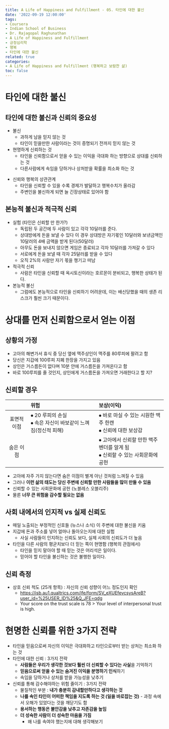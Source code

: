 ```yaml
---
title: A Life of Happiness and Fulfillment - 05. 타인에 대한 불신
date: '2022-09-19 12:00:00'
tags:
- Coursera
- Indian School of Business
- Dr. Rajagopal Raghunathan
- A Life of Happiness and Fulfillment
- 긍정심리학
- 행복
- 타인에 대한 불신
related: true
categories:
- A Life of Happiness and Fulfillment (행복하고 보람찬 삶)
toc: false
---
```


# 타인에 대한 불신

## 타인에 대한 불신과 신뢰의 중요성

+ 불신
	* 과하게 남을 믿지 않는 것
	* 타인이 믿을만한 사람이라는 것이 증명되기 전까지 믿지 않는 것
+ 현명하게 신뢰하는 것
	* 타인을 신뢰함으로서 얻을 수 있는 이익을 극대화 하는 방향으로 상대를 신뢰하는 것
	* 다른사람에게 속임을 당하거나 상처받을 확률을 최소화 하는 것
- 신뢰와 행복의 상관관계
	+ 타인을 신뢰할 수 있을 수록 경제가 발달하고 행복수치가 올라감
	+ 주변인을 불신하게 되면 늘 긴장상태로 있어야 함

## 본능적 불신과 적극적 신뢰

+ 실험 (타인은 신뢰할 만 한가?)
	* 독립된 두 공간에 두 사람이 있고 각각 10달러를 준다.
	* 상대방에게 돈을 보낼 수 있다 이 경우 상대방은 자기몫인 10달러와 보낸금액인 10달러의 4배 금액을 받게 된다(50달러)
	* 아무도 돈을 보내지 않으면 게임은 종료되고 각자 10달러를  가져갈 수 있다
	* 서로에게 돈을 보낼 때 각자 25달러를 받을 수 있다
	* 오직 2%의 사람만 자기 몫을 챙기고 떠남
+ 적극적 신뢰
	* 사람은 타인을 신뢰할 때 옥시토신이라는 호르몬이 분비되고, 행복한 상태가 된다.
+ 본능적 불신
	* 그럼에도 본능적으로 타인을 신뢰하기 어려운데, 이는 배신당했을 때의 생존 리스크가 훨씬 크기 때문이다.

# 상대를 먼저 신뢰함으로서 얻는 이점

## 상황의 가정

* 고아의 해변가서 휴식 중 당신 옆에 맥주상인이 맥주를 80루피에 팔려고 함
* 당신은 지갑에 100루피 지폐 한장을 가지고 있음
* 상인은 거스름돈이 없다며 10분 안에 거스름돈을 가져온다고 함
* 바로 100루피를 줄 것인지, 상인에게 거스름돈을 가져오면 거래한다고 할 지?

## **신뢰할 경우**
	
||위험|보상(이익)|
|:---:|:---|:---|
|표면적 이점|⦁ 20 루피의 손실<br/>⦁ 속은 자신이 바보같이 느껴짐(정신적 피해)|⦁ 바로 마실 수 있는 시원한 맥주 한캔<br/>⦁ 신뢰에 대한 보상감|
|숨은 이점||⦁ 고아에서 신뢰할 만한 맥주 벤더를 알게 됨<br/>⦁ 신뢰할 수 있는 사회문화에 공헌|

* 고아에 자주 가지 않는다면 숨은 이점이 별게 아닌 것처럼 느껴질 수 있음
* 그러나 **이런 삶의 태도는 당신 주변에 신뢰할 만한 사람들을 많이 만들 수 있음**
* 신뢰할 수 있는 사회문화에 공헌 (노블레스 오블리주)
* 물론 **너무 큰 위험을 감수할 필요는 없음**
		
## 사회 내에서의 인지적 vs 실제 신뢰도

+ 매일 노출되는 부정적인 신호들 (뉴스나 소식) 이 주변에 대한 불신을 키움
+ 지갑에 돈과 주소를 넣어 얼마나 돌아오는지에 대한 실험
	* 사실 사람들이 인지하는 신뢰도 보다, 실제 사회의 신뢰도가 더 높음
+ 타인을 다른 사람의 평균치보다 더 믿는 쪽이 현명함 (행복의 관점에서)
	* 타인을 믿지 말아야 할 때 믿는 것은 어리석은 일이다.
	* 믿어야 할 타인을 불신하는 것은 불행한 일이다.
		
## 신뢰 측정

+ 상호 신뢰 척도 (25개 항목) : 자신의 신뢰 성향이 어느 정도인지 확인
	* https://isb.au1.qualtrics.com/jfe/form/SV_eXUEfevcsysAreB?user_id=%25USER_ID%25&Q_JFE=qdg
	* Your score on the trust scale is 78 > Your level of interpersonal trust is high.
	
# 현명한 신뢰를 위한 3가지 전략

+ 타인을 믿음으로써 자신의 이익은 극대화하고 타인으로부터 받는 상처는 최소화 하는 것
+ 타인에 대한 신뢰 : 3가지 전략
	* **사람들은 우리가 생각한 것보다 훨씬 더 신뢰할 수 있다는 사실**을 기억하기
	* **믿음으로써 얻을 수 있는 숨겨진 이익을 분명하기 인식**하기
	* 속임을 당하거나 상처를 받을 가능성을 낮추기
+ 신뢰를 통해 감수해야하는 위험 줄이기 : 3가지 전략
	* 물질적인 부분 : **내가 충분히 감내할만하다고 생각하는 것**
	* **나를 속인 타인이 어떠한 책임을 지도록 하는 것 (일을 바로잡는 것)** - 과정 속에서 오해가 있었다는 것을 깨닫기도 함
	* **용서하는 행동은 불안감을 낮추고 자존감을 높임**
	* **더 성숙한 사람이 더 성숙한 마음을 가짐**
		- 왜 나를 속여야 했는지에 대해 생각해보기